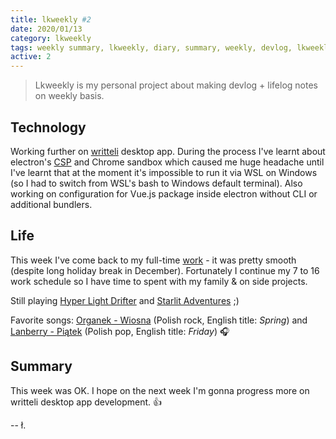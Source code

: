 ```yaml
---
title: lkweekly #2
date: 2020/01/13
category: lkweekly
tags: weekly summary, lkweekly, diary, summary, weekly, devlog, lkweekly2020
active: 2
---
```


> Lkweekly is my personal project about making devlog + lifelog notes on weekly basis.

## Technology

Working further on [writteli](https://github.com/writteli/writteli) desktop app. During the process I've learnt about electron's [CSP](https://developer.mozilla.org/en-US/docs/Web/HTTP/Headers/Content-Security-Policy/script-src) and Chrome sandbox which caused me huge headache until I've learnt that at the moment it's impossible to run it via WSL on Windows (so I had to switch from WSL's bash to Windows default terminal). Also working on configuration for Vue.js package inside electron without CLI or additional bundlers.

## Life

This week I've come back to my full-time [work](https://qcontact.com) - it was pretty smooth (despite long holiday break in December). Fortunately I continue my 7 to 16 work schedule so I have time to spent with my family & on side projects.

Still playing [Hyper Light Drifter](https://www.kickstarter.com/projects/1661802484/hyper-light-drifter) and [Starlit Adventures](https://starlitadventures.com/) ;)

Favorite songs: [Organek - Wiosna](https://open.spotify.com/track/5ihgFEYhrIxeGOBXW9T3bE) (Polish rock, English title: *Spring*) and [Lanberry - Piątek](https://open.spotify.com/track/1w50goPGfSC4GGy7TMPRdQ) (Polish pop, English title: *Friday*) 🎧

## Summary

This week was OK. I hope on the next week I'm gonna progress more on writteli desktop app development. 👍

-- ł.
